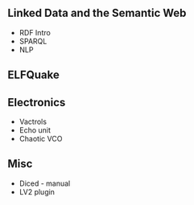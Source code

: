 ## Linked Data and the Semantic Web

* RDF Intro
* SPARQL
* NLP

## ELFQuake

## Electronics

* Vactrols
* Echo unit
* Chaotic VCO

## Misc

* Diced - manual
* LV2 plugin